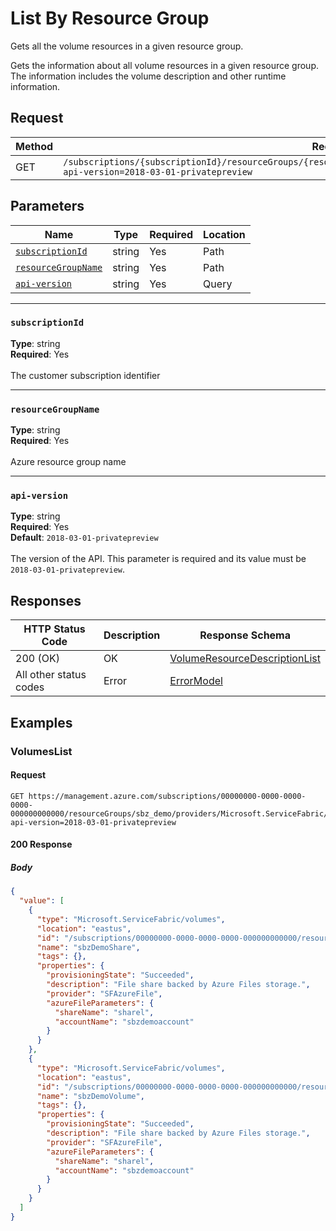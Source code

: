 # List By Resource Group
Gets all the volume resources in a given resource group.

Gets the information about all volume resources in a given resource group. The information includes the volume description and other runtime information.


## Request
| Method | Request URI |
| ------ | ----------- |
| GET | `/subscriptions/{subscriptionId}/resourceGroups/{resourceGroupName}/providers/Microsoft.ServiceFabric/volumes?api-version=2018-03-01-privatepreview` |


## Parameters
| Name | Type | Required | Location |
| --- | --- | --- | --- |
| [`subscriptionId`](#subscriptionid) | string | Yes | Path |
| [`resourceGroupName`](#resourcegroupname) | string | Yes | Path |
| [`api-version`](#api-version) | string | Yes | Query |

____
### `subscriptionId`
__Type__: string <br/>
__Required__: Yes<br/>
<br/>
The customer subscription identifier

____
### `resourceGroupName`
__Type__: string <br/>
__Required__: Yes<br/>
<br/>
Azure resource group name

____
### `api-version`
__Type__: string <br/>
__Required__: Yes<br/>
__Default__: `2018-03-01-privatepreview` <br/>
<br/>
The version of the API. This parameter is required and its value must be `2018-03-01-privatepreview`.

## Responses

| HTTP Status Code | Description | Response Schema |
| --- | --- | --- |
| 200 (OK) | OK<br/> | [VolumeResourceDescriptionList](mesh-model-volumeresourcedescriptionlist.md) |
| All other status codes | Error<br/> | [ErrorModel](mesh-model-errormodel.md) |

## Examples

### VolumesList

#### Request
```
GET https://management.azure.com/subscriptions/00000000-0000-0000-0000-000000000000/resourceGroups/sbz_demo/providers/Microsoft.ServiceFabric/volumes?api-version=2018-03-01-privatepreview
```

#### 200 Response
##### Body
```json
{
  "value": [
    {
      "type": "Microsoft.ServiceFabric/volumes",
      "location": "eastus",
      "id": "/subscriptions/00000000-0000-0000-0000-000000000000/resourcegroups/sbz_demo/providers/Microsoft.ServiceFabric/volumes/sbzDemoVolume2",
      "name": "sbzDemoShare",
      "tags": {},
      "properties": {
        "provisioningState": "Succeeded",
        "description": "File share backed by Azure Files storage.",
        "provider": "SFAzureFile",
        "azureFileParameters": {
          "shareName": "sharel",
          "accountName": "sbzdemoaccount"
        }
      }
    },
    {
      "type": "Microsoft.ServiceFabric/volumes",
      "location": "eastus",
      "id": "/subscriptions/00000000-0000-0000-0000-000000000000/resourcegroups/sbz_demo/providers/Microsoft.ServiceFabric/volumes/sbzDemoVolume",
      "name": "sbzDemoVolume",
      "tags": {},
      "properties": {
        "provisioningState": "Succeeded",
        "description": "File share backed by Azure Files storage.",
        "provider": "SFAzureFile",
        "azureFileParameters": {
          "shareName": "sharel",
          "accountName": "sbzdemoaccount"
        }
      }
    }
  ]
}
```

